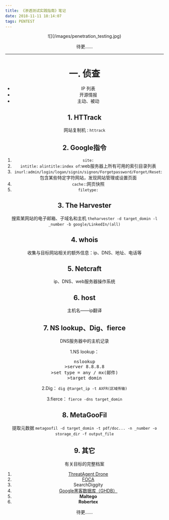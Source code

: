 ```yaml
---
title: 《渗透测试实践指南》笔记
date: 2018-11-11 18:14:07
tags: PENTEST
---
```


<div align=center>![](/images/penetration_testing.jpg)

待更......

<!-- more -->

------------------------------------------------------------------------------------------------------------------------------------------

# 一. 侦查
- IP 列表 
- 开源情报
- 主动、被动

## 1. HTTrack
网站复制机 : `httrack`

## 2. Google指令
1. `site:`
2. `intitle:` 
    `alintitle:index of`:web服务器上所有可用的索引目录列表
3. `inurl:admin/login/logan/signin/signon/Forgetpassword/Forget/Reset`:包含某些特定字符网站，发现网站管理或设置页面
4. `cache:`:网页快照
5. `filetype:`

## 3. The Harvester
搜索某网站的电子邮箱、子域名和主机
`theharvester -d target_domin -l _number -b google/LinkedIn/(all)`

## 4. whois
收集与目标网站相关的额外信息：ip、DNS、地址、电话等

## 5. Netcraft
ip、DNS、web服务器操作系统

## 6. host
主机名——ip翻译

## 7. NS lookup、Dig、fierce
DNS服务器中的主机记录

1.NS lookup：
<pre>
nslookup
>server 8.8.8.8
>set type = any / mx(邮件)
>target_domin
</pre>

2.Dig： 
`dig @target_ip -t AXFR(区域传输)`

3.fierce：
`fierce -dns target_domin`

## 8. MetaGooFil
提取元数据
`metagoofil -d target_domin -t pdf/doc... -n _number -o storage_dir -f output_file`

## 9. 其它
有关目标的完整档案
1. [ThreatAgent Drone](https://www.treatagent.com)
2. [FOCA](http://www.informatica64.com/foca.aspx)
3. SearchDiggity
4. [Google黑客数据库（GHDB）](www.hackersforcharity.org/ghdb)
5. **Maltego**
6. **Robertex**



待更......